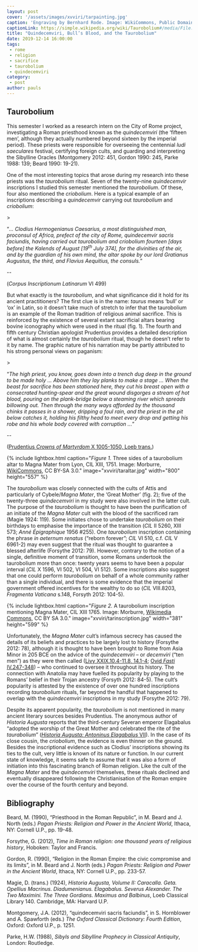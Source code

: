 ```yaml
---
layout: post
cover: '/assets/images/xvviri/tarpainting.jpg'
caption: 'Engraving by Bernhard Rode. Image: WikiCommons, Public Domain.'
captionLink: https://simple.wikipedia.org/wiki/Taurobolium#/media/File:Taurobolium.jpg
title: "Quindecemviri, Bull’s Blood, and the Taurobolium"
date: 2019-12-14 16:00:00
tags:
 - rome
 - religion
 - sacrifice
 - taurobolium
 - quindecemviri
category:
 - post
author: pauls
---
```

<h2 id="taurobolium">Taurobolium</h2>
<p>This semester I worked as a research intern on the City of Rome project, investigating a Roman priesthood known as the <em>quindecemviri</em> (the ‘fifteen men’, although they actually numbered beyond sixteen by the imperial period). These priests were responsible for overseeing the centennial <em>ludi saeculares</em> festival, certifying foreign cults, and guarding and interpreting the Sibylline Oracles (Montgomery 2012: 451, Gordon 1990: 245, Parke 1988: 139; Beard 1990: 19-21).</p>
<p>One of the most interesting topics that arose during my research into these priests was the <em>taurobolium</em> ritual. Seven of the twenty-nine <em>quindecemvir</em> inscriptions I studied this semester mentioned the <em>taurobolium</em>. Of these, four also mentioned the <em>criobolium</em>. Here is a typical example of an inscriptions describing a <em>quindecemvir</em> carrying out <em>taurobolium</em> and <em>criobolium</em>:</p>
><p>“<em>... Clodius Hermogenianus Caesarius, a most distinguished man, proconsul of Africa, prefect of the city of Rome, quindecemvir sacris faciundis, having carried out taurobolium and criobolium fourteen [days before] the Kalends of August [19<sup>th</sup> July 374], for the divinities of the air, and by the guardian of his own mind, the altar spoke by our lord Gratianus Augustus, the third, and Flavius Aequitius, the consuls.</em>”</p>
-- <p>(<em>Corpus Inscriptionum Latinarum</em> VI 499)</p>
<p>But what exactly is the <em>taurobolium</em>, and what significance did it hold for its ancient practitioners? The first clue is in the name: <em>taurus</em> means ‘bull’ or ‘ox’ in Latin, so it doesn’t take much of stretch to infer that the taurobolium is an example of the Roman tradition of religious animal sacrifice. This is reinforced by the existence of several extant sacrificial altars bearing bovine iconography which were used in the ritual (fig. 1). The fourth and fifth century Christian apologist Prudentius provides a detailed description of what is almost certainly the <em>taurobolium</em> ritual, though he doesn’t refer to it by name. The graphic nature of his narration may be partly attributed to his strong personal views on paganism:</p>
><p>“<em>The high priest, you know, goes down into a trench dug deep in the ground to be made holy ... Above him they lay planks to make a stage ... When the beast for sacrifice has been stationed here, they cut his breast open with a consecrated hunting-spear and the great wound disgorges a stream of hot blood, pouring on the plank-bridge below a steaming river which spreads billowing out. Then through the many ways afforded by the thousand chinks it passes in a shower, dripping a foul rain, and the priest in the pit below catches it, holding his filthy head to meet every drop and getting his robe and his whole body covered with corruption ...</em>”</p>
-- <p>(<a href="http://www.thelatinlibrary.com/prudentius/prud10.shtml">Prudentius <em>Crowns of Martyrdom</em> X 1005-1050, Loeb trans.</a>)</p>

{% include lightbox.html
caption="*Figure 1.* Three sides of a taurobolium altar to Magna Mater from Lyon, CIL XIII, 1751. Image: Morburre, [WikiCommons](https://en.wikipedia.org/wiki/Taurobolium#/media/File:Autel-Lyon-CIL-XIII-1751.jpg), CC BY-SA 3.0."
image="xvviri/taraltar.jpg"
width="800"
height="557" %}

<p>The <em>taurobolium</em> was closely connected with the cults of Attis and particularly of Cybele/<em>Magna Mater</em>, the ‘Great Mother’ (fig. 2); five of the twenty-three <em>quindecemviri</em> in my study were also involved in the latter cult. The purpose of the <em>taurobolium</em> is thought to have been the purification of an initiate of the <em>Magna Mater</em> cult with the blood of the sacrificed ram (Magie 1924: 119). Some initiates chose to undertake <em>taurobolium</em> on their birthdays to emphasise the importance of the transition (<em>CIL</em> II 5260, XIII 573; <em>Anné Épigraphique</em> 1956 #255). One <em>taurobolium</em> inscription containing the phrase <em>in aeternum renatus</em> (“reborn forever”; <em>CIL</em> VI 510, c.f. <em>CIL</em> V 6961-2) may even suggest that the ritual was thought to guarantee a blessed afterlife (Forsythe 2012: 79). However, contrary to the notion of a single, definitive moment of transition, some Romans undertook the taurobolium more than once: twenty years seems to have been a popular interval (<em>CIL</em> X 1596, VI 502, VI 504, VI 512). Some inscriptions also suggest that one could perform <em>taurobolium</em> on behalf of a whole community rather than a single individual, and there is some evidence that the imperial government offered incentives for the wealthy to do so (<em>CIL</em> VIII.8203, <em>Fragmenta Vaticana</em> s.148, Forsyth 2012: 104-5).</p>

{% include lightbox.html
caption="*Figure 2.* A taurobolium inscription mentioning Magna Mater, CIL XIII 1765. Image: Morburre, [Wikimedia Commons](https://en.wikipedia.org/wiki/File:Lyon-Autel-CIL-XIII-1756.jpg), CC BY SA 3.0."
image="xvviri/tarinscription.jpg"
width="381"
height="599" %}

<p>Unfortunately, the <em>Magna Mater</em> cult’s infamous secrecy has caused the details of its beliefs and practices to be largely lost to history (Forsythe 2012: 78), although it is thought to have been brought to Rome from Asia Minor in 205 BCE on the advice of the <em>quindecemviri</em> – or <em>decemviri</em> (“ten men”) as they were then called (<a href="http://mcadams.posc.mu.edu/txt/ah/Livy/Livy29.html">Livy XXIX.10.4-11.8, 14.1-4</a>; <a href="https://www.theoi.com/Text/OvidFasti4.html">Ovid <em>Fasti</em> IV.247-348</a>) – who continued to oversee it throughout its history. The connection with Anatolia may have fuelled its popularity by playing to the Romans’ belief in their Trojan ancestry (Forsyth 2012: 84-5). The cult’s popularity is attested by the existence of over one hundred inscriptions recording <em>taurobolium</em> rituals, far beyond the handful that happened to overlap with the <em>quindecemviri</em> inscriptions in my study (Forsythe 2012: 79).</p>
<p>Despite its apparent popularity, the <em>taurobolium</em> is not mentioned in many ancient literary sources besides Prudentius. The anonymous author of <em>Historia Augusta</em> reports that the third-century Severan emperor Elagabalus “adopted the worship of the Great Mother and celebrated the rite of the <em>taurabolium</em>” (<a href="http://penelope.uchicago.edu/Thayer/E/Roman/Texts/Historia_Augusta/Elagabalus/1*.html"><em>Historia Augusta: Antoninus Elagabalus</em> VII</a>). In the case of its close cousin, the <em>criobolium</em>, the evidence is even thinner on the ground. Besides the inscriptional evidence such as Clodius’ inscriptions showing its ties to the cult, very little is known of its nature or function. In our current state of knowledge, it seems safe to assume that it was also a form of initiation into this fascinating branch of Roman religion. Like the cult of the <em>Magna Mater</em> and the <em>quindecemviri</em> themselves, these rituals declined and eventually disappeared following the Christianisation of the Roman empire over the course of the fourth century and beyond.</p>
<h2 id="bibliography">Bibliography</h2>
<p>Beard, M. (1990), “Priesthood in the Roman Republic”, in M. Beard and J. North (eds.) <em>Pagan Priests: Religion and Power in the Ancient World</em>, Ithaca, NY: Cornell U.P., pp. 19-48.</p>
<p>Forsythe, G. (2012), <em>Time in Roman religion: one thousand years of religious history</em>, Hoboken: Taylor and Francis.</p>
<p>Gordon, R. (1990), “Religion in the Roman Empire: the civic compromise and its limits”, in M. Beard and J. North (eds.) <em>Pagan Priests: Religion and Power in the Ancient World</em>, Ithaca, NY: Cornell U.P., pp. 233-57.</p>
<p>Magie, D. (trans.) (1924), <em>Historia Augusta, Volume II: Caracalla. Geta. Opellius Macrinus. Diadumenianus. Elagabalus. Severus Alexander. The Two Maximini. The Three Gordians. Maximus and Balbinus</em>, Loeb Classical Library 140. Cambridge, MA: Harvard U.P.</p>
<p>Montgomery, J.A. (2012), “quindecemviri sacris faciundis”, in S. Hornblower and A. Spawforth (eds.) <em>The Oxford Classical Dictionary: Fourth Edition</em>, Oxford: Oxford U.P., p. 1251.</p>
<p>Parke, H.W. (1988), <em>Sibyls and Sibylline Prophecy in Classical Antiquity</em>, London: Routledge.</p>
